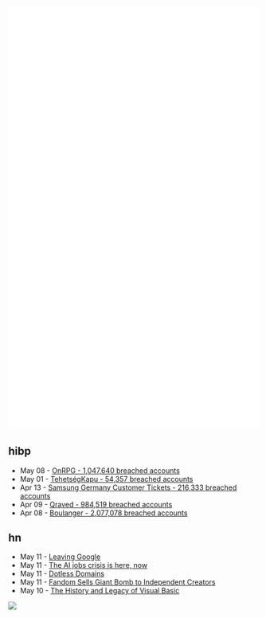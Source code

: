 ![Metrics](https://raw.githubusercontent.com/phixion/phixion/master/metrics.svg)

## hibp

<!--
for https://github.com/phixion/phixion/blob/main/.github/workflows/feeds.yml
-->
<!--START_SECTION:haveibeenpwnd-->
- May 08 - [OnRPG - 1,047,640 breached accounts](https://haveibeenpwned.com/PwnedWebsites#OnRPG)
- May 01 - [TehetségKapu - 54,357 breached accounts](https://haveibeenpwned.com/PwnedWebsites#TehetsegKapu)
- Apr 13 - [Samsung Germany Customer Tickets - 216,333 breached accounts](https://haveibeenpwned.com/PwnedWebsites#SamsungGermany)
- Apr 09 - [Qraved - 984,519 breached accounts](https://haveibeenpwned.com/PwnedWebsites#Qraved)
- Apr 08 - [Boulanger - 2,077,078 breached accounts](https://haveibeenpwned.com/PwnedWebsites#Boulanger)
<!--END_SECTION:haveibeenpwnd-->

## hn

<!--
for https://github.com/phixion/phixion/blob/main/.github/workflows/feeds.yml
-->
<!--START_SECTION:hn-->
- May 11 - [Leaving Google](https://www.airs.com/blog/archives/670)
- May 11 - [The AI jobs crisis is here, now](https://www.bloodinthemachine.com/p/the-ai-jobs-crisis-is-here-now)
- May 11 - [Dotless Domains](https://lab.avl.la/dotless/)
- May 11 - [Fandom Sells Giant Bomb to Independent Creators](https://about.fandom.com/news/fandom-sells-giant-bomb-to-independent-creators)
- May 10 - [The History and Legacy of Visual Basic](https://retool.com/visual-basic)
<!--END_SECTION:hn-->

<!--
for https://yhype.me
-->
![](https://hit.yhype.me/github/profile?user_id=13013670)
